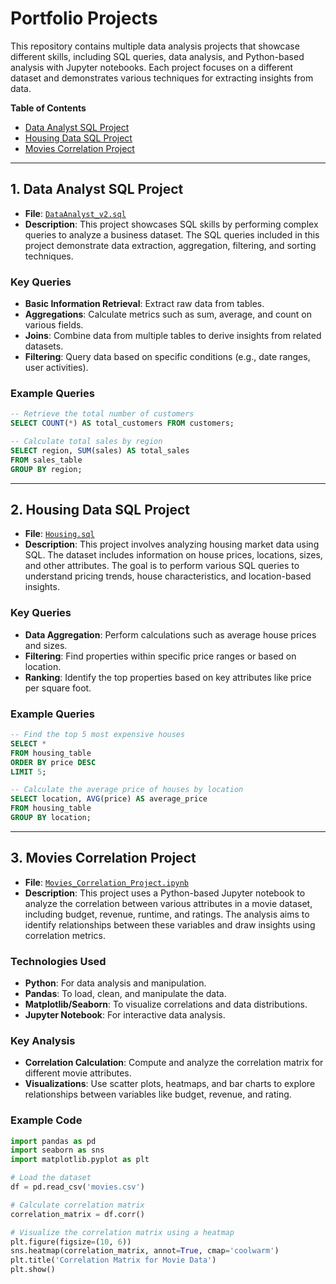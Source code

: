 # **Portfolio Projects**

This repository contains multiple data analysis projects that showcase different skills, including SQL queries, data analysis, and Python-based analysis with Jupyter notebooks. Each project focuses on a different dataset and demonstrates various techniques for extracting insights from data.

**Table of Contents**

- [Data Analyst SQL Project](https://github.com/shrasth/PortfolioProjects/blob/main/DataAnalyst_v2.sql)
- [Housing Data SQL Project](https://github.com/shrasth/PortfolioProjects/blob/main/Housing.sql)
- [Movies Correlation Project](https://github.com/shrasth/PortfolioProjects/blob/main/Movies_Correlation_Project.ipynb)

----
## 1. Data Analyst SQL Project

- **File**: [`DataAnalyst_v2.sql`](https://github.com/shrasth/PortfolioProjects/blob/main/DataAnalyst_v2.sql)
- **Description**: This project showcases SQL skills by performing complex queries to analyze a business dataset. The SQL queries included in this project demonstrate data extraction, aggregation, filtering, and sorting techniques.

### Key Queries
- **Basic Information Retrieval**: Extract raw data from tables.
- **Aggregations**: Calculate metrics such as sum, average, and count on various fields.
- **Joins**: Combine data from multiple tables to derive insights from related datasets.
- **Filtering**: Query data based on specific conditions (e.g., date ranges, user activities).

### Example Queries
```sql
-- Retrieve the total number of customers
SELECT COUNT(*) AS total_customers FROM customers;

-- Calculate total sales by region
SELECT region, SUM(sales) AS total_sales
FROM sales_table
GROUP BY region;
```
----
## 2. Housing Data SQL Project

- **File**: [`Housing.sql`](https://github.com/shrasth/PortfolioProjects/blob/main/Housing.sql)
- **Description**: This project involves analyzing housing market data using SQL. The dataset includes information on house prices, locations, sizes, and other attributes. The goal is to perform various SQL queries to understand pricing trends, house characteristics, and location-based insights.

### Key Queries
- **Data Aggregation**: Perform calculations such as average house prices and sizes.
- **Filtering**: Find properties within specific price ranges or based on location.
- **Ranking**: Identify the top properties based on key attributes like price per square foot.

### Example Queries
```sql
-- Find the top 5 most expensive houses
SELECT * 
FROM housing_table 
ORDER BY price DESC 
LIMIT 5;

-- Calculate the average price of houses by location
SELECT location, AVG(price) AS average_price
FROM housing_table
GROUP BY location;
```
----
## 3. Movies Correlation Project

- **File**: [`Movies_Correlation_Project.ipynb`](https://github.com/shrasth/PortfolioProjects/blob/main/Movies_Correlation_Project.ipynb)
- **Description**: This project uses a Python-based Jupyter notebook to analyze the correlation between various attributes in a movie dataset, including budget, revenue, runtime, and ratings. The analysis aims to identify relationships between these variables and draw insights using correlation metrics.

### Technologies Used
- **Python**: For data analysis and manipulation.
- **Pandas**: To load, clean, and manipulate the data.
- **Matplotlib/Seaborn**: To visualize correlations and data distributions.
- **Jupyter Notebook**: For interactive data analysis.

### Key Analysis
- **Correlation Calculation**: Compute and analyze the correlation matrix for different movie attributes.
- **Visualizations**: Use scatter plots, heatmaps, and bar charts to explore relationships between variables like budget, revenue, and rating.

### Example Code
```python
import pandas as pd
import seaborn as sns
import matplotlib.pyplot as plt

# Load the dataset
df = pd.read_csv('movies.csv')

# Calculate correlation matrix
correlation_matrix = df.corr()

# Visualize the correlation matrix using a heatmap
plt.figure(figsize=(10, 6))
sns.heatmap(correlation_matrix, annot=True, cmap='coolwarm')
plt.title('Correlation Matrix for Movie Data')
plt.show()


